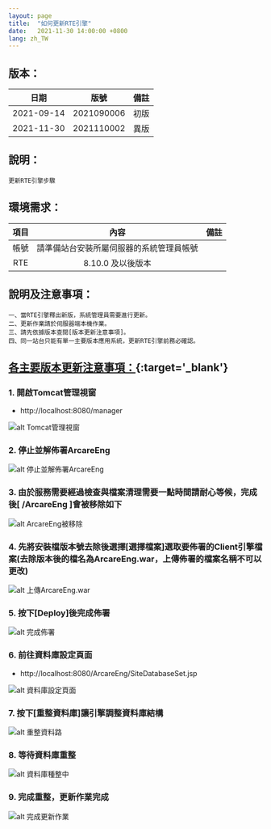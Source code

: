 ```yaml
---
layout: page
title:  "如何更新RTE引擎"
date:   2021-11-30 14:00:00 +0800
lang: zh_TW
---
```


## 版本：

|日期|版號|備註|
|:--:|:--:|:--:|
|2021-09-14|2021090006|初版|
|2021-11-30|2021110002|異版|

## 說明：

    更新RTE引擎步驟

## 環境需求：

|項目|內容|備註|
|:--:|:--:|:--:|
|帳號|請準備站台安裝所屬伺服器的系統管理員帳號||
|RTE|8.10.0 及以後版本||

## 說明及注意事項：

    一、當RTE引擎釋出新版，系統管理員需要進行更新。
    二、更新作業請於伺服器端本機作業。
    三、請先依據版本查閱[版本更新注意事項]。
    四、同一站台只能有單一主要版本應用系統，更新RTE引擎前務必確認。

## [各主要版本更新注意事項：](http://localhost:4000/RELEASE/RTE/README.html){:target='_blank'}

### 1. 開啟Tomcat管理視窗
* http://localhost:8080/manager

![alt Tomcat管理視窗](img/001.png)

### 2. 停止並解佈署ArcareEng

![alt 停止並解佈署ArcareEng](img/001A.png)

### 3. 由於服務需要經過檢查與檔案清理需要一點時間請耐心等候，完成後[ /ArcareEng ]會被移除如下

![alt ArcareEng被移除](img/002.png)

### 4. 先將安裝檔版本號去除後選擇[選擇檔案]選取要佈署的Client引擎檔案(去除版本後的檔名為ArcareEng.war，上傳佈署的檔案名稱不可以更改)

![alt 上傳ArcareEng.war](img/003.png)

### 5. 按下[Deploy]後完成佈署

![alt 完成佈署](img/004.png)

### 6. 前往資料庫設定頁面
* http://localhost:8080/ArcareEng/SiteDatabaseSet.jsp

![alt 資料庫設定頁面](img/005.png)

### 7. 按下[重整資料庫]讓引擎調整資料庫結構

![alt 重整資料路](img/005A.png)

### 8. 等待資料庫重整

![alt 資料庫種整中](img/006.png)

### 9. 完成重整，更新作業完成

![alt 完成更新作業](img/007.png)